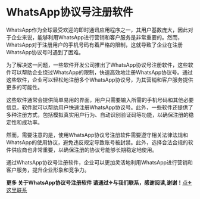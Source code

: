 # WhatsApp协议号注册软件

WhatsApp作为全球最受欢迎的即时通讯应用程序之一，其用户基数庞大，因此对于企业来说，能够利用WhatsApp进行营销和客户服务是非常重要的。然而，WhatsApp对于注册用户的手机号码有着严格的限制，这就导致了企业在注册WhatsApp协议号时遇到了困难。

为了解决这一问题，一些软件开发公司推出了WhatsApp协议号注册软件，这些软件可以帮助企业绕过WhatsApp的限制，快速高效地注册WhatsApp协议号。通过这些软件，企业可以轻松地注册多个WhatsApp协议号，为其营销和客户服务提供更多的可能性。

这些软件通常会提供简单易用的界面，用户只需要输入所需的手机号码和其他必要信息，软件就可以帮助用户快速注册WhatsApp协议号。此外，一些软件还提供了多种注册方式，包括模拟真实用户行为、自动识别验证码等功能，以确保注册的稳定性和成功率。

然而，需要注意的是，使用WhatsApp协议号注册软件需要遵守相关法律法规和WhatsApp的使用协议，避免违反规定导致账号被封禁。此外，选择合法合规的软件供应商也非常重要，以确保注册的协议号能够长期稳定地使用。

通过WhatsApp协议号注册软件，企业可以更加灵活地利用WhatsApp进行营销和客户服务，提升企业形象和竞争力。

**更多 关于WhatsApp协议号注册软件 请通过✈与我们联系，感谢阅读,谢谢！**[点✈这里联系](https://ss.k02.cc)